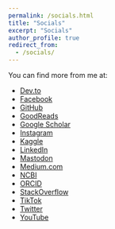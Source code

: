 ```yaml
---
permalink: /socials.html
title: "Socials"
excerpt: "Socials"
author_profile: true
redirect_from: 
  - /socials/
---
```


You can find more from me at:
- [Dev.to](https://dev.to/vannijnatten)
- [Facebook](https://www.facebook.com/people/Jos-Van-Nijnatten)
- [GitHub](https://www.GitHub.com/vanNijnatten)
- [GoodReads](https://goodreads.com/vannijnatten)
- [Google Scholar](https://scholar.google.com/citations?user=SPgamzIAAAAJ)
- [Instagram](https://www.instagram.com/j_vannijnatten/)
- [Kaggle](https://www.kaggle.com/vannijnatten)
- [LinkedIn](https://www.linkedin.com/in/jos-van-nijnatten)
- [Mastodon](https://me.dm/@vanNijnatten)
- [Medium.com](https://medium.com/@VanNijnatten)
- [NCBI](https://www.ncbi.nlm.nih.gov/pubmed/?term=jos+van+nijnatten)
- [ORCID](https://orcid.org/0000-0001-5374-0609)
- [StackOverflow](https://stackoverflow.com/story/vannijnatten)
- [TikTok](https://www.tiktok.com/@vannijnatten)
- [Twitter](https://www.twitter.com/J_vanNijnatten)
- [YouTube](https://www.youtube.com/@J_vanNijnatten)

<!--
codeWars
hackerRank
leetCode
projectEuler
-->